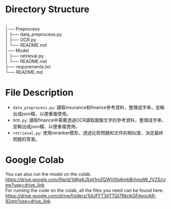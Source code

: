 # Directory Structure
.  
│── Preprocess  
│     ├── data_preprocess.py  
│     ├── OCR.py  
│     └── README.md  
│── Model  
│     ├── retrieval.py  
│     └── README.md  
├── requirements.txt  
└── README.md  

# File Description
* `data_preprocess.py`: 讀取insurance和finance參考資料，整理成字串，並輸出成json檔，以便重複使用。
* `OCR.py`: 讀取finance中需要透過OCR讀取圖像文字的參考資料，整理成字串，並輸出成json檔，以便重複使用。
* `retrieval.py`: 使用reranker模型，透過比對問題和文件的相似度，決定最終問題的答案。

# Google Colab
You can also run the model on the colab.  
https://drive.google.com/file/d/1dKg6J5sti1mZQWVl0p6mbBrhmdW_fVZS/view?usp=drive_link  
For running the code on the colab, all the files you need can be found here.  
https://drive.google.com/drive/folders/1ldJFFT3itTTQI7BkrjkGFdvocAR-92qm?usp=drive_link  
